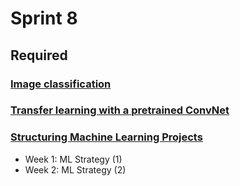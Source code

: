 # Sprint 8

## Required

### [Image classification](https://www.tensorflow.org/tutorials/images/classification)

### [Transfer learning with a pretrained ConvNet](https://www.tensorflow.org/tutorials/images/transfer_learning)

### [Structuring Machine Learning Projects](https://www.coursera.org/learn/machine-learning-projects)

- Week 1: ML Strategy (1)
- Week 2: ML Strategy (2)
